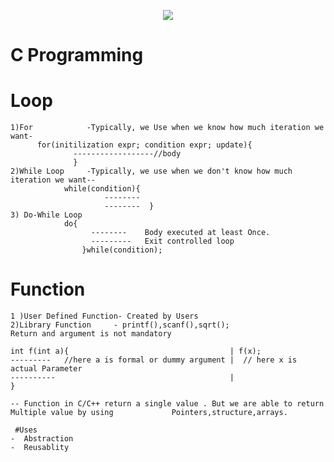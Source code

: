 <p align="center">
<img src="https://github.com/MScodi/C-Programming/issues/2#issue-734390973">
</p>

# C Programming


# Loop
    1)For            -Typically, we Use when we know how much iteration we want-
          for(initilization expr; condition expr; update){
                  ------------------//body
                  }
    2)While Loop     -Typically, we use when we don't know how much iteration we want--
                while(condition){
                         --------
                         --------  }
    3) Do-While Loop
                do{
                      --------    Body executed at least Once.          
                      ---------   Exit controlled loop 
                    }while(condition);
# Function
    1 )User Defined Function- Created by Users
    2)Library Function     - printf(),scanf(),sqrt();
    Return and argument is not mandatory
    
    int f(int a){                                    | f(x);
    ---------   //here a is formal or dummy argument |  // here x is actual Parameter
    ----------                                       |
    }
 
    -- Function in C/C++ return a single value . But we are able to return Multiple value by using             Pointers,structure,arrays.
 
     #Uses
    -  Abstraction
    -  Reusablity
